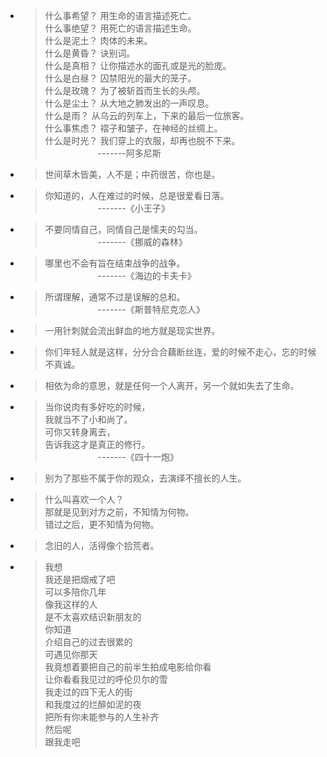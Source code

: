 * > 什么事希望？ 用生命的语言描述死亡。  
    什么事绝望？ 用死亡的语言描述生命。  
    什么是泥土？ 肉体的未来。  
    什么是黄昏？ 诀别词。  
    什么是真相？ 让你描述水的面孔或是光的脸庞。  
    什么是白昼？ 囚禁阳光的最大的笼子。  
    什么是玫瑰？ 为了被斩首而生长的头颅。  
    什么是尘土？ 从大地之肺发出的一声叹息。  
    什么是雨？   从乌云的列车上，下来的最后一位旅客。  
    什么事焦虑？ 褶子和皱子，在神经的丝绸上。  
    什么是时光？ 我们穿上的衣服，却再也脱不下来。  
    &emsp;&emsp;&emsp;&emsp;&emsp;&emsp;-------阿多尼斯

* > 世间草木皆美，人不是；中药很苦，你也是。

* > 你知道的，人在难过的时候，总是很爱看日落。  
    &emsp;&emsp;&emsp;&emsp;&emsp;&emsp;-------《小王子》
    
* > 不要同情自己，同情自己是懦夫的勾当。  
    &emsp;&emsp;&emsp;&emsp;&emsp;&emsp;-------《挪威的森林》    
    
* > 哪里也不会有旨在结束战争的战争。  
    &emsp;&emsp;&emsp;&emsp;&emsp;&emsp;-------《海边的卡夫卡》  
    
* > 所谓理解，通常不过是误解的总和。  
    &emsp;&emsp;&emsp;&emsp;&emsp;&emsp;-------《斯普特尼克恋人》
    
* > 一用针刺就会流出鲜血的地方就是现实世界。

* > 你们年轻人就是这样，分分合合藕断丝连，爱的时候不走心，忘的时候不真诚。

* > 相依为命的意思，就是任何一个人离开，另一个就如失去了生命。

* > 当你说肉有多好吃的时候，  
    我就当不了小和尚了。  
    可你又转身离去，  
    告诉我这才是真正的修行。  
    &emsp;&emsp;&emsp;&emsp;&emsp;&emsp;-------《四十一炮》
    
* > 别为了那些不属于你的观众，去演绎不擅长的人生。

* > 什么叫喜欢一个人？  
    那就是见到对方之前，不知情为何物。  
    错过之后，更不知情为何物。
    
* > 念旧的人，活得像个拾荒者。

* > 我想  
    我还是把烟戒了吧  
    可以多陪你几年  
    像我这样的人  
    是不太喜欢结识新朋友的  
    你知道  
    介绍自己的过去很累的  
    可遇见你那天  
    我竟想着要把自己的前半生拍成电影给你看  
    让你看看我见过的呼伦贝尔的雪  
    我走过的四下无人的街  
    和我度过的烂醉如泥的夜  
    把所有你未能参与的人生补齐  
    然后呢  
    跟我走吧                  
